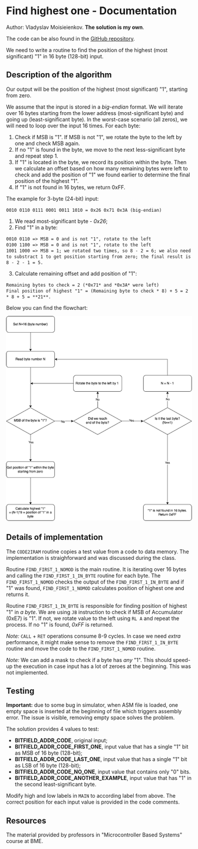 # Find highest one - Documentation

Author: Vladyslav Moisieienkov. **The solution is my own**.

The code can be also found in the [GitHub repository](https://github.com/VMois/micronto/tree/main/8051/find_highest_one).

We need to write a routine to find the position of the highest (most significant) "1" in 16 byte (128-bit) input.

## Description of the algorithm

Our output will be the position of the highest (most significant) "1", starting from zero.

We assume that the input is stored in a *big-endian* format. We will iterate over 16 bytes starting from the lower address (most-significant byte) and going up (least-significant byte). In the worst-case scenario (all zeros), we will need to loop over the input 16 times. For each byte:

1. Check if MSB is "1". If MSB is not "1", we rotate the byte to the left by one and check MSB again.
2. If no "1" is found in the byte, we move to the next less-significant byte and repeat step 1.
3. If "1" is located in the byte, we record its position within the byte. Then we calculate an offset based on how many remaining bytes were left to check and add the position of "1" we found earlier to determine the final position of the highest "1". 
4. If "1" is not found in 16 bytes, we return 0xFF.

The example for 3-byte (24-bit) input:

```
0010 0110 0111 0001 0011 1010 = 0x26 0x71 0x3A (big-endian)
```

1. We read most-significant byte - *0x26*;
2. Find "1" in a byte:

```
0010 0110 => MSB = 0 and is not "1", rotate to the left
0100 1100 => MSB = 0 and is not "1", rotate to the left
1001 1000 => MSB = 1; we rotated two times, so 8 - 2 = 6; we also need to substract 1 to get position starting from zero; the final result is 8 - 2 - 1 = 5.
```
3. Calculate remaining offset and add position of "1":

```
Remaining bytes to check = 2 (*0x71* and *0x3A* were left)
Final position of highest "1" = (Remaining byte to check * 8) + 5 = 2 * 8 + 5 = **21**.
```

Below you can find the flowchart:

![Flowchart of the algorithm](flowchart.png)

## Details of implementation

The `CODE2IRAM` routine copies a test value from a code to data memory. The implementation is straighforward and was discussed during the class.

Routine `FIND_FIRST_1_NOMOD` is the main routine. It is iterating over 16 bytes and calling the `FIND_FIRST_1_IN_BYTE` routine for each byte. The `FIND_FIRST_1_NOMOD` checks the output of the `FIND_FIRST_1_IN_BYTE` and if "1" was found, `FIND_FIRST_1_NOMOD` calculates position of highest one and returns it.

Routine `FIND_FIRST_1_IN_BYTE` is responsible for finding position of highest "1" in *a byte*. We are using `JB` instruction to check if MSB of Accumulator (0xE7) is "1". If not, we rotate value to the left using `RL A` and repeat the process. If no "1" is found, *0xFF* is returned.

*Note:* `CALL` + `RET` operations consume 8-9 cycles. In case we need *extra* performance, it might make sense to remove the `FIND_FIRST_1_IN_BYTE` routine and move the code to the `FIND_FIRST_1_NOMOD` routine.

*Note:* We can add a mask to check if a byte has *any* "1". This should speed-up the execution in case input has a lot of zeroes at the beginning. This was not implemented.

## Testing

**Important:** due to some bug in simulator, when ASM file is loaded, one empty space is inserted at the beginning of file which triggers assembly error. The issue is visible, removing empty space solves the problem.

The solution provides 4 values to test:

- **BITFIELD_ADDR_CODE**, original input;
- **BITFIELD_ADDR_CODE_FIRST_ONE**, input value that has a single "1" bit as MSB of 16 byte (128-bit);
- **BITFIELD_ADDR_CODE_LAST_ONE**, input value that has a single "1" bit as LSB of 16 byte (128-bit);
- **BITFIELD_ADDR_CODE_NO_ONE**, input value that contains only "0" bits.
- **BITFIELD_ADDR_CODE_ANOTHER_EXAMPLE**, input value that has "1" in the second least-significant byte.

Modify high and low labels in `MAIN` to according label from above. The correct position for each input value is provided in the code comments.

## Resources

The material provided by professors in "Microcontroller Based Systems" course at BME.
